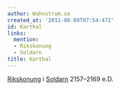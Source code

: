 ```yaml
---
author: Wahnstrom.se
created_at: '2011-08-09T07:54:47Z'
id: Karthal
links:
  mention:
  - Rikskonung
  - Soldarn
title: Karthal
---
```


[Rikskonung] i [Soldarn] 2157–2169 e.D.

  [Rikskonung]: Rikskonung
  [Soldarn]: Soldarn